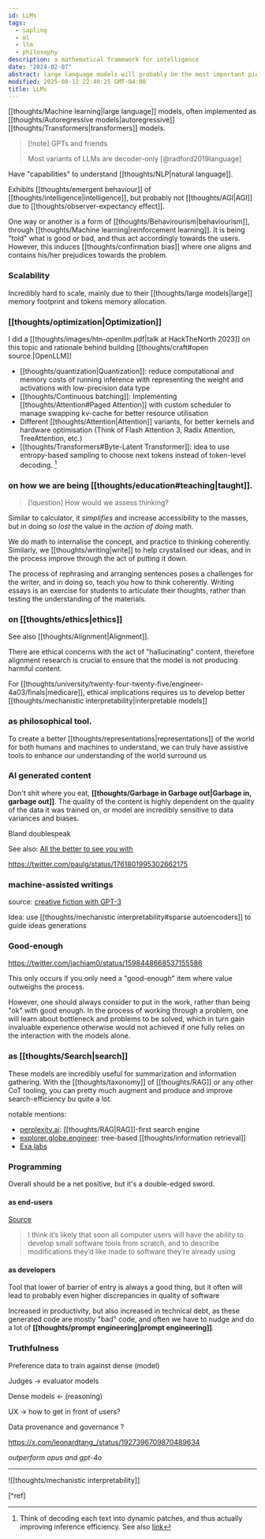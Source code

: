 ```yaml
---
id: LLMs
tags:
  - sapling
  - ml
  - llm
  - philosophy
description: a mathematical framework for intelligence
date: "2024-02-07"
abstract: large language models will probably be the most important piece of technology in the 21st century
modified: 2025-08-12 22:40:25 GMT-04:00
title: LLMs
---
```


[[thoughts/Machine learning|large language]] models, often implemented as [[thoughts/Autoregressive models|autoregressive]] [[thoughts/Transformers|transformers]] models.

> [!note] GPTs and friends
>
> Most variants of LLMs are decoder-only [@radford2019language]

Have "capabilities" to understand [[thoughts/NLP|natural language]].

Exhibits [[thoughts/emergent behaviour]] of [[thoughts/intelligence|intelligence]], but probably not [[thoughts/AGI|AGI]] due to [[thoughts/observer-expectancy effect]].

One way or another is a form of [[thoughts/Behavirourism|behaviourism]], through [[thoughts/Machine learning|reinforcement learning]]. It is being "told" what is good or bad, and thus act accordingly towards the users. However, this induces [[thoughts/confirmation bias]] where one aligns and contains his/her prejudices towards the problem.

### Scalability

Incredibly hard to scale, mainly due to their [[thoughts/large models|large]] memory footprint and tokens memory allocation.

### [[thoughts/optimization|Optimization]]

I did a [[thoughts/images/htn-openllm.pdf|talk at HackTheNorth 2023]] on this topic and rationale behind building [[thoughts/craft#open source.|OpenLLM]]

- [[thoughts/quantization|Quantization]]: reduce computational and memory costs of running inference with representing the weight and activations with low-precision data type
- [[thoughts/Continuous batching]]: Implementing [[thoughts/Attention#Paged Attention]] with custom scheduler to manage swapping kv-cache for better resource utilisation
- Different [[thoughts/Attention|Attention]] variants, for better kernels and hardware optimisation (Think of Flash Attention 3, Radix Attention, TreeAttention, etc.)
- [[thoughts/Transformers#Byte-Latent Transformer]]: idea to use entropy-based sampling to choose next tokens instead of token-level decoding. [^blt]

[^blt]: Think of decoding each text into dynamic patches, and thus actually improving inference efficiency. See also [link](https://ai.meta.com/research/publications/byte-latent-transformer-patches-scale-better-than-tokens/)

### on how we are being [[thoughts/education#teaching|taught]].

> [!question] How would we assess thinking?

Similar to calculator, it _simplifies_ and increase accessibility to the masses, but in doing so _lost_ the value in the _action of doing_ math.

We do math to internalise the concept, and practice to thinking coherently. Similarly, we [[thoughts/writing|write]] to help crystalised our ideas, and in the process improve through the act of putting it down.

The process of rephrasing and arranging sentences poses a challenges for the writer, and in doing so, teach you how to think coherently. Writing essays is an exercise for students to articulate their thoughts, rather than testing the understanding of the materials.

### on [[thoughts/ethics|ethics]]

See also [[thoughts/Alignment|Alignment]].

There are ethical concerns with the act of "hallucinating" content, therefore alignment research is crucial to ensure that the model is not producing harmful content.

For [[thoughts/university/twenty-four-twenty-five/engineer-4a03/finals|medicare]], ethical implications requires us to develop better [[thoughts/mechanistic interpretability|interpretable models]]

### as philosophical tool.

To create a better [[thoughts/representations|representations]] of the world for both humans and machines to understand, we can truly have assistive tools to enhance our understanding of the world surround us

### AI generated content

Don't shit where you eat, **[[thoughts/Garbage in Garbage out|Garbage in, garbage out]]**. The quality of the content is highly dependent on the quality of the data it was trained on, or model are incredibly sensitive to data variances and biases.

Bland doublespeak

See also: [All the better to see you with](https://www.kernelmag.io/2/all-the-better-to-see-you)

https://twitter.com/paulg/status/1761801995302662175

### machine-assisted writings

source: [creative fiction with GPT-3](https://gwern.net/gpt-3)

Idea: use [[thoughts/mechanistic interpretability#sparse autoencoders]] to guide ideas generations

### Good-enough

https://twitter.com/jachiam0/status/1598448668537155586

This only occurs if you only need a "good-enough" item where value outweighs the process.

However, one should always consider to put in the work, rather than being "ok" with good enough. In the process of working through a problem, one will learn about bottleneck and problems to be solved, which in turn gain invaluable experience otherwise would not achieved if one fully relies on the interaction with the models alone.

### as [[thoughts/Search|search]]

These models are incredibly useful for summarization and information gathering. With the [[thoughts/taxonomy]] of [[thoughts/RAG]] or any other CoT tooling, you can pretty much augment and produce and improve search-efficiency bu quite a lot.

notable mentions:

- [perplexity.ai](https://perplexity.ai/): [[thoughts/RAG|RAG]]-first search engine
- [explorer.globe.engineer](https://explorer.globe.engineer/): tree-based [[thoughts/information retrieval]]
- [Exa labs](https://twitter.com/ExaAiLabs)

### Programming

Overall should be a net positive, but it's a double-edged sword.

#### as end-users

[Source](https://www.geoffreylitt.com/2023/03/25/llm-end-user-programming.html)

> I think it’s likely that soon all computer users will have the ability to develop small software tools from scratch, and to describe modifications they’d like made to software they’re already using

#### as developers

Tool that lower of barrier of entry is always a good thing, but it often will lead to probably even higher discrepancies in quality of software

Increased in productivity, but also increased in technical debt, as these generated code are mostly "bad" code, and often we have to nudge and do a lot of **[[thoughts/prompt engineering|prompt engineering]]**.

### Truthfulness

Preference data to train against dense (model)

Judges -> evaluator models

Dense models <- (reasoning)

UX -> how to get in front of users?

Data provenance and governance ?

https://x.com/leonardtang_/status/1927396709870489634

_outperform opus and gpt-4o_

---

![[thoughts/mechanistic interpretability]]

[^ref]

